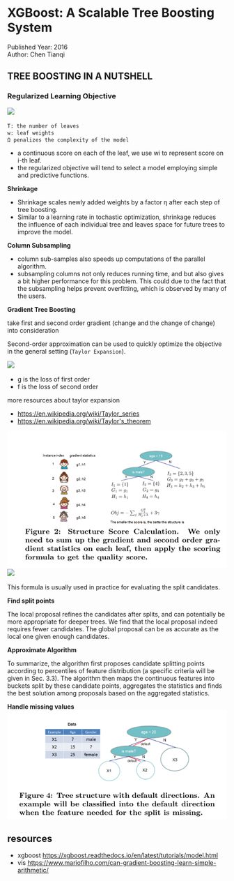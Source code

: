 # XGBoost: A Scalable Tree Boosting System
Published Year: 2016 <br/>
Author: Chen Tianqi


## TREE BOOSTING IN A NUTSHELL

### Regularized Learning Objective

![](https://cdn.mathpix.com/snip/images/yoaHR9Jdwwyo4t2l1o0UJHPOcFGsKWDpm8QScwjBv4A.original.fullsize.png)
```
T: the number of leaves
w: leaf weights
Ω penalizes the complexity of the model
```

- a continuous score on each of the leaf, we use wi to represent score on i-th leaf.
- the regularized objective will tend to select a model employing simple and predictive functions.

**Shrinkage**
- Shrinkage scales newly added weights by a factor η after each step of tree boosting.
- Similar to a learning rate in tochastic optimization, shrinkage reduces the influence of each individual tree and leaves space for future trees to improve the model.


**Column Subsampling**
- column sub-samples also speeds up computations of the parallel algorithm.
- subsampling columns not only reduces running time, and but also gives a bit higher performance for this problem. This could due to the fact that the subsampling helps prevent overfitting, which is observed by many of the users.

**Gradient Tree Boosting**

take first and second order gradient (change and the change of change) into consideration

Second-order approximation can be used to quickly optimize the objective in the general setting (`Taylor Expansion`).

![](https://cdn.mathpix.com/snip/images/F3ujJpo-JnxfSJcRE73YCTGWIdFyPChI2KCZnrG1bw8.original.fullsize.png)

- g is the loss of first order
- f is the loss of second order

more resources about taylor expansion
- https://en.wikipedia.org/wiki/Taylor_series
- https://en.wikipedia.org/wiki/Taylor's_theorem

![](img/xgboost-formula.png)
![](https://cdn.mathpix.com/snip/images/XA9lsjWoD2AiKJGNQ5HXhfLFGSPhbtW296W1zNhChe0.original.fullsize.png)

This formula is usually used in practice for evaluating the split candidates.

**Find split points**

The local proposal refines the candidates after splits, and can potentially be more appropriate for deeper trees. We find that the local proposal indeed requires fewer candidates. The global proposal can be as accurate as the local one given enough candidates.

**Approximate Algorithm**

To summarize, the algorithm first proposes candidate splitting points according to percentiles of feature distribution (a specific criteria will be given in Sec. 3.3). The algorithm then maps the continuous features into buckets split by these candidate points, aggregates the statistics and finds the best solution among proposals based on the aggregated statistics.

**Handle missing values**
![Missing values](img/xgboost-missingvalue.png)


## resources
- xgboost https://xgboost.readthedocs.io/en/latest/tutorials/model.html
- vis https://www.mariofilho.com/can-gradient-boosting-learn-simple-arithmetic/
